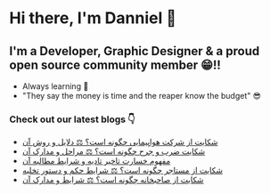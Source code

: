 # Hi there, I'm Danniel 👋 

## I'm a Developer, Graphic Designer & a proud open source community member 😁!!

- Always learning 🧐
- "They say the money is time and the reaper know the budget" 😎

### Check out our latest blogs 👇

<!-- BLOG-POST-LIST:START -->
- [شکایت از شرکت هواپیمایی چگونه است؟ ⚖️ دلایل و روش آن](https://hesabraslaw.com/blog/%D8%B4%DA%A9%D8%A7%DB%8C%D8%AA-%D8%A7%D8%B2-%D8%B4%D8%B1%DA%A9%D8%AA-%D9%87%D9%88%D8%A7%D9%BE%DB%8C%D9%85%D8%A7%DB%8C%DB%8C-%DA%86%DA%AF%D9%88%D9%86%D9%87-%D8%A7%D8%B3%D8%AA-%D8%AF%D9%84%D8%A7%DB%8C%D9%84-%D9%88-%D8%B1%D9%88%D8%B4-%D8%A2%D9%86/)
- [شکایت ضرب و جرح چگونه است؟ ⚖️ مراحل و مدارک آن](https://hesabraslaw.com/blog/%D8%B4%DA%A9%D8%A7%DB%8C%D8%AA-%D8%B6%D8%B1%D8%A8-%D9%88-%D8%AC%D8%B1%D8%AD-%DA%86%DA%AF%D9%88%D9%86%D9%87-%D8%A7%D8%B3%D8%AA-%D9%85%D8%B1%D8%A7%D8%AD%D9%84-%D9%88-%D9%85%D8%AF%D8%A7%D8%B1%DA%A9-%D8%A2%D9%86/)
- [مفهوم خسارت تاخیر تادیه و شرایط مطالبه آن](https://hesabraslaw.com/blog/%D9%85%D9%81%D9%87%D9%88%D9%85-%D8%AE%D8%B3%D8%A7%D8%B1%D8%AA-%D8%AA%D8%A7%D8%AE%DB%8C%D8%B1-%D8%AA%D8%A7%D8%AF%DB%8C%D9%87-%D9%88-%D8%B4%D8%B1%D8%A7%DB%8C%D8%B7-%D9%85%D8%B7%D8%A7%D9%84%D8%A8%D9%87-%D8%A2%D9%86/)
- [شکایت از مستاجر چگونه است؟ ⚖️ شرایط حکم و دستور تخلیه](https://hesabraslaw.com/blog/%D8%B4%DA%A9%D8%A7%DB%8C%D8%AA-%D8%A7%D8%B2-%D9%85%D8%B3%D8%AA%D8%A7%D8%AC%D8%B1-%DA%86%DA%AF%D9%88%D9%86%D9%87-%D8%A7%D8%B3%D8%AA-%D8%B4%D8%B1%D8%A7%DB%8C%D8%B7-%D8%AD%DA%A9%D9%85-%D9%88-%D8%AF%D8%B3%D8%AA%D9%88%D8%B1-%D8%AA%D8%AE%D9%84%DB%8C%D9%87/)
- [شکایت از صاحبخانه چگونه است؟ ⚖️ شرایط و مدارک آن](https://hesabraslaw.com/blog/%D8%B4%DA%A9%D8%A7%DB%8C%D8%AA-%D8%A7%D8%B2-%D8%B5%D8%A7%D8%AD%D8%A8%D8%AE%D8%A7%D9%86%D9%87-%DA%86%DA%AF%D9%88%D9%86%D9%87-%D8%A7%D8%B3%D8%AA-%D8%B4%D8%B1%D8%A7%DB%8C%D8%B7-%D9%88-%D9%85%D8%AF%D8%A7%D8%B1%DA%A9-%D8%A2%D9%86/)
<!-- BLOG-POST-LIST:END -->
